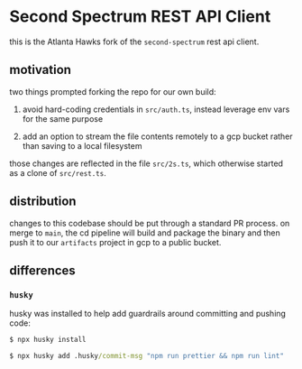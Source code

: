 # Second Spectrum REST API Client

this is the Atlanta Hawks fork of the `second-spectrum` rest api client.

## motivation

two things prompted forking the repo for our own build:

1. avoid hard-coding credentials in `src/auth.ts`, instead leverage env vars for the same purpose

2. add an option to stream the file contents remotely to a gcp bucket rather than saving to a local filesystem

those changes are reflected in the file `src/2s.ts`, which otherwise started as a clone of `src/rest.ts`.

## distribution

changes to this codebase should be put through a standard PR process. on merge to `main`, the cd pipeline will build and package the binary and then push it to our `artifacts` project in gcp to a public bucket.

## differences

### `husky`

husky was installed to help add guardrails around committing and pushing code:

```cmd
$ npx husky install

$ npx husky add .husky/commit-msg "npm run prettier && npm run lint"
```
